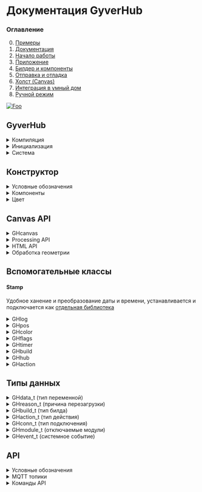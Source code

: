 # Документация GyverHub
### Оглавление
0. [Примеры](https://github.com/GyverLibs/GyverHub/tree/main/examples)
1. [Документация](https://github.com/GyverLibs/GyverHub/wiki)
2. [Начало работы](https://github.com/GyverLibs/GyverHub/wiki/2.-%D0%9D%D0%B0%D1%87%D0%B0%D0%BB%D0%BE-%D1%80%D0%B0%D0%B1%D0%BE%D1%82%D1%8B)
3. [Приложение](https://github.com/GyverLibs/GyverHub/wiki/3.-%D0%9F%D1%80%D0%B8%D0%BB%D0%BE%D0%B6%D0%B5%D0%BD%D0%B8%D0%B5)
4. [Билдер и компоненты](https://github.com/GyverLibs/GyverHub/wiki/4.-%D0%91%D0%B8%D0%BB%D0%B4%D0%B5%D1%80-%D0%B8-%D0%BA%D0%BE%D0%BC%D0%BF%D0%BE%D0%BD%D0%B5%D0%BD%D1%82%D1%8B)
5. [Отправка и отладка](https://github.com/GyverLibs/GyverHub/wiki/5.-%D0%9E%D1%82%D0%BF%D1%80%D0%B0%D0%B2%D0%BA%D0%B0-%D0%B8-%D0%BE%D1%82%D0%BB%D0%B0%D0%B4%D0%BA%D0%B0)
6. [Холст (Canvas)](https://github.com/GyverLibs/GyverHub/wiki/6.-%D0%A5%D0%BE%D0%BB%D1%81%D1%82-(Canvas))
7. [Интеграция в умный дом](https://github.com/GyverLibs/GyverHub/wiki/7.-%D0%98%D0%BD%D1%82%D0%B5%D0%B3%D1%80%D0%B0%D1%86%D0%B8%D1%8F-%D0%B2-%D1%83%D0%BC%D0%BD%D1%8B%D0%B9-%D0%B4%D0%BE%D0%BC)
8. [Ручной режим](https://github.com/GyverLibs/GyverHub/wiki/8.-%D0%A0%D1%83%D1%87%D0%BD%D0%BE%D0%B9-%D1%80%D0%B5%D0%B6%D0%B8%D0%BC)

[![Foo](https://img.shields.io/badge/ENGLISH-VERSION-blueviolet.svg?style=flat-square)](https://github-com.translate.goog/GyverLibs/GyverHub/wiki?_x_tr_sl=ru&_x_tr_tl=en)

## GyverHub
<details>
<summary>Компиляция</summary>

#### Платформа
Библиотека сама определяет, на какой платформе компилируется. Для ESP8266/ESP32 предусмотрен отдельный флаг `GH_ESP_BUILD` (библиотека сама его поднимает), включюащий сетевые возможности в компиляцию. Для создания кросс-платформенного кода можно "прятать" 
код для ESPxx внутри условной конструкции:

```cpp
#ifdef GH_ESP_BUILD
// этот код будет компилироваться только для esp
#endif
```

#### Дефайны настроек
```cpp
// Вводятся до подключения библиотеки
#define ATOMIC_FS_UPDATE  // OTA обновление GZIP файлом
#define GH_ASYNC          // использовать ASYNC библиотеки

// включить сайт в память программы (не нужно загружать файлы в память)
#define GH_INCLUDE_PORTAL

// полное отключение модулей из программы
#define GH_NO_PORTAL    // открытие сайта из памяти esp
#define GH_NO_WS        // WebSocket
#define GH_NO_MQTT      // MQTT
#define GH_NO_FS        // работа с файлами (включая ОТА!)
#define GH_NO_OTA       // ОТА файлом с приложения
#define GH_NO_OTA_URL   // ОТА по URL
```

</details>

<details>
<summary>Инициализация</summary>

Иконки Font Awesome v5 Solid, бесплатный пак:
- [Список иконок](https://fontawesome.com/v5/cheatsheet/free/solid)
- [Поиск иконок](https://fontawesome.com/v5/search?o=r&m=free&s=solid)

> Вставлять САМ СИМВОЛ в "строку", например `""` , `""` , `""`

```cpp
GyverHub;
GyverHub(char* prefix);                                         // + префикс сети
GyverHub(char* prefix, char* name);                             // + имя в списке устройств
GyverHub(char* prefix, char* name, char* icon);                 // + иконка в списке устройств
GyverHub(char* prefix, char* name, char* icon, uint32_t id);    // + вручную задать ID устройства
// примечание: id нужно обязательно задавать для отличных от ESP платформ (для esp генерируется автоматически)
// при задании id у esp он заменит сгенерированный библиотекой
```
</details>

<details>
<summary>Система</summary>

```cpp
// =================== CONFIG ==================
void config(char* nprefix, char* nname, char* nicon, uint32_t nid); // Аналог конструктора
void setVersion(char* v);   // установить версию прошивки для отображения в Info
void begin();               // запустить
void end();                 // остановить
bool tick();                // тикер, вызывать в loop

// ================== MODULES =================
// по умолчанию все модули включены
// модули, отвечающие за связь, нужно настраивать перед вызовом begin()!
void modules.set(uint16_t mods);    // включить модули
void modules.unset(uint16_t mods);  // выключить модули

// можно выбрать несколько модулей с разделителем | 
// modules.set(GH_MOD_DOWNLOAD | GH_MOD_UPLOAD | GH_MOD_INFO);
// modules.unset(GH_MOD_DOWNLOAD | GH_MOD_UPLOAD | GH_MOD_INFO);

bool modules.read(GHmodule_t mod);  // включен ли модуль
void modules.setAll();              // установить все
void modules.unsetAll();            // выключить все

// ==================== PIN ===================
void setPIN(uint32_t npin); // установить пин-код устройства (больше 1000, не может начинаться с 0)
uint32_t getPIN();          // прочитать пин-код

// =================== BUILD ==================
void onBuild(f);        // подключить сборщик интерфейса. Функция вида void f()
void refresh();         // обновить веб-интерфейс. Вызывать внутри обработчика build

// полные свойства
GHbuild getBuild();     // получить свойства текущего билда. Вызывать внутри обработчика build В САМОМ НАЧАЛЕ

// более простой доступ
bool buildRead();           // true - если билдер вызван для set или read операций
const GHaction& action();   // получить текущее действие для ручной обработки значений
// к результату можно применять name/nameString/value/valueInt/valueFloat/valueString

// ================== STATUS ==================
void onEvent(f);            // подключить обработчик изменения статуса. Функция вида void f(GHevent_t event, GHconn_t conn)
bool running();             // вернёт true, если система запущена
bool focused();             // true - интерфейс устройства сейчас открыт на сайте или в приложении
bool focused(GHconn_t c);   // проверить фокус по указанному типу связи

// подключить функцию-обработчик перезагрузки. Будет вызвана перед перезагрузкой. Функция вида void f(GHreason_t r)
// только для ESPxx
void onReboot(f);

// =================== CLI ===================
void onCLI(f);          // подключить обработчик входящих сообщений с веб-консоли. Функция вида void f(String& s)
void print(String s);   // отправить текст в веб-консоль
void print(String s, uint32_t color);    // + цвет

// ================= NOTIFY ==================
void sendPush(String text);                     // отправить пуш-уведомление

void sendAlert(String text);                    // показать всплывающее окно

void sendNotice(String text);                   // отправить всплывающее уведомление
void sendNotice(String text, uint32_t color);   // + цвет

// ================= UPDATE ==================
void sendUpdate(String name, String value);     // отправить update вручную с указанием значения

// отправить update по имени компонента (значение будет прочитано в build)
// имена можно передать списком через запятую
// нельзя вызывать внутри build
void sendUpdate(String name);

// ================= CANVAS =================
void sendCanvas(String name, GHcanvas& cv);       // отправить холст
void sendCanvasBegin(String name, GHcanvas& cv);  // начать отправку холста
void sendCanvasEnd(GHcanvas& cv);                        // закончить отправку холста

// ================== MQTT ==================
// настроить MQTT (только TCP)
void setupMQTT(char* host, uint16_t port);
void setupMQTT(char* host, uint16_t port, char* login, const char* pass);
void setupMQTT(char* host, uint16_t port, char* login, const char* pass, uint8_t qos, bool retained);

void setupMQTT(IPAddress ip, uint16_t port);
void setupMQTT(IPAddress ip, uint16_t port, char* login, const char* pass);
void setupMQTT(IPAddress ip, uint16_t port, char* login, const char* pass, uint8_t qos, bool retained);
// для игнорирования login/pass нужно установить 0

bool online();      // MQTT подключен

void turnOn();      // отправить MQTT LWT команду на включение
void turnOff();     // отправить MQTT LWT команду на выключение

void sendGetAuto(bool v);       // автоматически отправлять новое состояние на get-топик при изменении через set (умолч. false)
void sendGet(String name, String value);    // отправить имя-значение на get-топик (MQTT)

// отправить значение по имени компонента на get-топик (MQTT) (значение будет прочитано в build)
// имена можно передать списком через запятую
// нельзя вызывать внутри build
void sendGet(String name);

// ============== MANUAL BUILD ==============
void onManual(f);                                   // подключить обработчик запроса при ручном соединении. Функция вида void f(String& s, GHconn_t conn, bool broadcast)
void parse(char* url, GHconn_t conn);               // парсить команду вида PREFIX/ID/HUB_ID/CMD/NAME=VALUE, указать тип подключения
void parse(char* url, char* var, GHconn_t conn);    // парсить команду вида PREFIX/ID/HUB_ID/CMD/NAME, value отдельно, указать тип подключения

// установить размер буфера строки для сборки интерфейса в режиме MANUAL
// 0 - интерфейс будет собран и отправлен цельной строкой, иначе пакет будет отправляться частями размером с буфер
void setBufferSize(uint16_t size);
```
</details>

## Конструктор
<details>
<summary>Условные обозначения</summary>

- `String` - для краткости под этим типом подразумевается `String`. По умолчанию может иметь значение пустой строки - `""`
    - `func("текст в кавычках");`  - строки const char*
    - `func(F("строка в flash"));` - строки, сохранённые в Flash памяти через F() - `F("строка")`
    - `String s; func(s);`         - String строки, объявленные выше
    - `func(String(123) + 456);`   - String строки, объявленные внутри (не рекомендуется)
- `FSTR` - для краткости под этим типом подразумевается `const __FlashStringHelper*` - строки, сохранённые в Flash памяти. Вызов: `func(F("F-строка"));`. Так как это указатель, по умолчанию может иметь значение `0` или `nullptr`
- `ИМЯ` - уникальное имя компонента. Строка в любом виде (оптимальнее всего - `F("строка")`)
- `НАЗВАНИЕ` - название блока (подпись). Строка в любом виде (оптимальнее всего - `F("строка")`). Чтобы полностью убрать название, нужно передать константу `GH_NO_LABEL`
- `ЦВЕТ` - цвет компонента типа `uint32_t` или `GHcolor`. Можно передать цвет из стандартного списка цветов `GH_RED`, `GH_BLUE`... (см. ниже)
- `void* var` - переменная *любого типа*, переданная в функцию по адресу. Компоненты сами изменяют значения переменных при действиях с приложения. Если автоматическое изменение не нужно - передай `0` вместо адреса
- `ТИП` - тип "подключенной" в предыдущем аргументе переменной. Смотри типы `GHdata_t` ниже. Если переменная не передана (передан `0`), тип можно указать `GH_NULL`

> Разница между функциями с `FSTR` и `String` - использование F-строк в функции компонента приводит к вызову более оптимального с точки зрения использования оперативной памяти варианта функции компонента
</details>

<details>
<summary>Компоненты</summary>

```cpp
// ========================== ВИДЖЕТ ==========================
void BeginWidgets();            // начать строку виджетов
void BeginWidgets(int высота);  // + указать минимальную высоту в px
void EndWidgets();              // завершить строку виджетов
void WidgetSize(int ширина);    // ширина следующего виджета

// ======================== ОФОРМЛЕНИЕ ========================
void Space();                   // пустое место (в режиме виджетов - пустой виджет)
void Space(int высота);         // + настройка высоты в px

void Title(FSTR label);         // заголовок
void Title(String label);       // заголовок

// ===================== ПАССИВНЫЙ ТЕКСТ ======================
// крупный цветной текст
void Label(ИМЯ, String текст, НАЗВАНИЕ, ЦВЕТ, int размер);
void Label(FSTR name, String value = "", FSTR label = 0, uint32_t color = GH_DEFAULT, int size = 40);
void Label(String name, String value = "", String label = "", uint32_t color = GH_DEFAULT, int size = 40);

// дисплей. Для переноса строк используй символ '\n'
void Display(ИМЯ, String текст, НАЗВАНИЕ, ЦВЕТ, int строк, int размер);
void Display(FSTR name, FSTR value = 0, FSTR label = 0, uint32_t color = GH_DEFAULT, int rows = 2, int size = 40);
void Display(String name, String value = "", String label = "", uint32_t color = GH_DEFAULT, int rows = 2, int size = 40);

// блок для HTML кода
void HTML(ИМЯ, String текст, НАЗВАНИЕ);
void HTML(FSTR name, FSTR value = 0, FSTR label = 0);
void HTML(String name, String value = "", String label = "");

// ========================== SCRIPT ===========================
// JavaScript код, будет исполнен в eval()
void JS(FSTR value = 0);
void JS(String value = "");

// ============================ LOG =============================
// вывод лога
void Log(ИМЯ, GHlog* log, НАЗВАНИЕ);
void Log(FSTR name, GHlog* log, FSTR label = 0);
void Log(String name, GHlog* log, String label = "");

// ========================= ИНДИКАЦИЯ ==========================
// светодиод
void LED(ИМЯ, bool value, НАЗВАНИЕ, String иконка);
void LED(FSTR name, bool value = 0, FSTR label = 0, FSTR icon = 0);
void LED(String name, bool value = 0, String label = "", String icon = "");

// индикаторная шкала
// здесь текст - будет выведен после значения (например "°C")
void Gauge(ИМЯ, float value, String текст, НАЗВАНИЕ, минимум, максимум, шаг, ЦВЕТ);
void Gauge(FSTR name, float value = 0, FSTR text = 0, FSTR label = 0, float minv = 0, float maxv = 100, float step = 1, uint32_t color = GH_DEFAULT);
void Gauge(String name, float value = 0, String text = "", String label = "", float minv = 0, float maxv = 100, float step = 1, uint32_t color = GH_DEFAULT);

// ======================== ВКЛАДКИ ==========================
// вкладки, передать список пунктов через запятую
bool Tabs(ИМЯ, uint8_t* var, String список, НАЗВАНИЕ);
bool Tabs(FSTR name, uint8_t* var, FSTR text, FSTR label = 0);
bool Tabs(String name, uint8_t* var, String text, String label = "");

// ========================== МЕНЮ ============================
// выпадающее меню устройства, передать список пунктов через запятую
// номер текущего пункта хранится в переменной menu - член класса GyverHub
bool Menu(String список);

// ========================== КНОПКИ ==========================
// кнопка с текстом
bool Button(ИМЯ, bool* var, НАЗВАНИЕ, ЦВЕТ, int размер_текста);
bool Button(FSTR name, bool* var = 0, FSTR label = 0, uint32_t color = GH_DEFAULT, int size = 22);
bool Button(String name, bool* var = 0, String label = "", uint32_t color = GH_DEFAULT, int size = 22);

// кнопка с иконкой
bool ButtonIcon(ИМЯ, bool* var, НАЗВАНИЕ, ЦВЕТ, int размер_текста);
bool ButtonIcon(FSTR name, bool* var = 0, FSTR label = 0, uint32_t color = GH_DEFAULT, int size = 50);
bool ButtonIcon(String name, bool* var = 0, String label = "", uint32_t color = GH_DEFAULT, int size = 50);

// =========================== ВВОД ===========================
// ввод любых данных
bool Input(ИМЯ, void* var, ТИП, НАЗВАНИЕ, int макс_символов, ЦВЕТ);
bool Input(FSTR name, void* var = 0, GHdata_t type = GH_NULL, FSTR label = 0, int maxv = 0, uint32_t color = GH_DEFAULT);
bool Input(String name, void* var = 0, GHdata_t type = GH_NULL, String label = "", int maxv = 0, uint32_t color = GH_DEFAULT);

// пароль
bool Pass(ИМЯ, void* var, ТИП, НАЗВАНИЕ, int макс_символов, ЦВЕТ);
bool Pass(FSTR name, void* var = 0, GHdata_t type = GH_NULL, FSTR label = 0, int maxv = 0, uint32_t color = GH_DEFAULT);
bool Pass(String name, void* var = 0, GHdata_t type = GH_NULL, String label = "", int maxv = 0, uint32_t color = GH_DEFAULT);

// слайдер
bool Slider(ИМЯ, void* var, ТИП, НАЗВАНИЕ, минимум, максимум, шаг, ЦВЕТ);
bool Slider(FSTR name, void* var = 0, GHdata_t type = GH_NULL, FSTR label = 0, float minv = 0, float maxv = 100, float step = 1, uint32_t color = GH_DEFAULT);
bool Slider(String name, void* var = 0, GHdata_t type = GH_NULL, String label = "", float minv = 0, float maxv = 100, float step = 1, uint32_t color = GH_DEFAULT);

// спиннер
bool Spinner(ИМЯ, void* var, ТИП, НАЗВАНИЕ, минимум, максимум, шаг, ЦВЕТ);
bool Spinner(FSTR name, void* var = 0, GHdata_t type = GH_NULL, FSTR label = 0, float minv = 0, float maxv = 100, float step = 1, uint32_t color = GH_DEFAULT);
bool Spinner(String name, void* var = 0, GHdata_t type = GH_NULL, String label = "", float minv = 0, float maxv = 100, float step = 1, uint32_t color = GH_DEFAULT);

// джойстик
bool Joystick(ИМЯ, GHpos* pos, bool авто_центр, bool экспонента, НАЗВАНИЕ, ЦВЕТ);
bool Joystick(FSTR name, GHpos* pos, bool autoc = 1, bool exp = 0, FSTR label = 0, uint32_t color = GH_DEFAULT);
bool Joystick(String name, GHpos* pos, bool autoc = 1, bool exp = 0, String label = "", uint32_t color = GH_DEFAULT);

// всплывающее окно ввода
// для активации отправь sendUpdate() с именем и пустой строкой или новым текстом для окна
bool Prompt(FSTR name, void* var, ТИП, НАЗВАНИЕ);
bool Prompt(FSTR name, void* var = 0, GHdata_t type = GH_NULL, FSTR label = 0);
bool Prompt(String name, void* var = 0, GHdata_t type = GH_NULL, String label = "");

// ======================== ВЫКЛЮЧАТЕЛИ ========================
// выключатель
bool Switch(ИМЯ, bool* var, НАЗВАНИЕ, ЦВЕТ);
bool Switch(FSTR name, bool* var = 0, FSTR label = 0, uint32_t color = GH_DEFAULT);
bool Switch(String name, bool* var = 0, String label = "", uint32_t color = GH_DEFAULT);

// выключатель-иконка
bool SwitchIcon(ИМЯ, bool* var, НАЗВАНИЕ, String текст, ЦВЕТ);
bool SwitchIcon(FSTR name, bool* var = 0, FSTR label = 0, FSTR text = 0, uint32_t color = GH_DEFAULT);
bool SwitchIcon(String name, bool* var = 0, String label = "", String text = "", uint32_t color = GH_DEFAULT);

// выключатель-текст
bool SwitchText(ИМЯ, bool* var, НАЗВАНИЕ, String текст, ЦВЕТ);
bool SwitchText(FSTR name, bool* var = 0, FSTR label = 0, FSTR text = 0, uint32_t color = GH_DEFAULT);
bool SwitchText(String name, bool* var = 0, String label = "", String text = "", uint32_t color = GH_DEFAULT);

// всплывающее окно с кнопками ОК и ОТМЕНА
// для активации отправь sendUpdate() с именем и пустой строкой или новым текстом для окна
bool Confirm(ИМЯ, bool* var, НАЗВАНИЕ);
bool Confirm(FSTR name, bool* var = 0, FSTR label = 0);
bool Confirm(String name, bool* var = 0, String label = "");

// =========================== ВРЕМЯ ===========================
// подключается переменная, хранящая unix-время
// ввод даты
bool Date(ИМЯ, uint32_t* var, НАЗВАНИЕ, ЦВЕТ);
bool Date(FSTR name, uint32_t* var, FSTR label = 0, uint32_t color = GH_DEFAULT);
bool Date(String name, uint32_t* var, String label = "", uint32_t color = GH_DEFAULT);

// ввод времени
bool Time(ИМЯ, uint32_t* var, НАЗВАНИЕ, ЦВЕТ);
bool Time(FSTR name, uint32_t* var, FSTR label = 0, uint32_t color = GH_DEFAULT);
bool Time(String name, uint32_t* vavarlue, String label = "", uint32_t color = GH_DEFAULT);

// ввод даты и времени
bool DateTime(ИМЯ, uint32_t* var, НАЗВАНИЕ, ЦВЕТ);
bool DateTime(FSTR name, uint32_t* var, FSTR label = 0, uint32_t color = GH_DEFAULT);
bool DateTime(String name, uint32_t* var, String label = "", uint32_t color = GH_DEFAULT);

// =========================== ВЫБОР ===========================
// выбор, передать список пунктов через запятую
bool Select(ИМЯ, uint8_t* var, String список, НАЗВАНИЕ, ЦВЕТ);
bool Select(FSTR name, uint8_t* var, FSTR text, FSTR label = 0, uint32_t color = GH_DEFAULT);
bool Select(String name, uint8_t* var, String text, String label = "", uint32_t color = GH_DEFAULT);

// флаги, передать список пунктов через запятую
bool Flags(ИМЯ, GHflags* var, String текст, НАЗВАНИЕ, ЦВЕТ);
bool Flags(FSTR name, GHflags* var = 0, FSTR text = 0, FSTR label = 0, uint32_t color = GH_DEFAULT);
bool Flags(String name, GHflags* var = 0, String text = "", String label = "", uint32_t color = GH_DEFAULT);

// цвет
bool Color(ИМЯ, GHcolor* var, НАЗВАНИЕ);
bool Color(FSTR name, GHcolor* var = 0, FSTR label = 0);
bool Color(String name, GHcolor* var = 0, String label = "");

// ========================== CANVAS ===========================
// размеры холста по умолч. 400x300px
// пустой холст
bool Canvas(ИМЯ, ШИРИНА, ВЫСОТА, GHcanvas* cv, GHpos* pos, НАЗВАНИЕ);
bool Canvas(FSTR name, int width = 400, int height = 300, GHcanvas* cv = 0, GHpos* pos = 0, FSTR label = 0);
bool Canvas(String name, int width = 400, int height = 300, GHcanvas* cv = 0, GHpos* pos = 0, String label = "");

// начать холст с рисунком
bool BeginCanvas(ИМЯ, ШИРИНА, ВЫСОТА, GHcanvas* cv, GHpos* pos, НАЗВАНИЕ);
bool BeginCanvas(FSTR name, int width = 400, int height = 300, GHcanvas* cv = 0, GHpos* pos = 0, FSTR label = 0);
bool BeginCanvas(String name, int width = 400, int height = 300, GHcanvas* cv = 0, GHpos* pos = 0, String label = "");

// закончить холст с рисунком
void EndCanvas();

// =========================== DUMMY ===========================
// пустой компонент, не отображается в интерфейсе
// может быть опрошен и установлен через MQTT и прямые запросы API
bool Dummy(ИМЯ, void* var, ТИП);
bool Dummy(FSTR name, void* var = 0, GHdata_t type = GH_NULL);
bool Dummy(String name, void* var = 0, GHdata_t type = GH_NULL);
```
</details>

<details>
<summary>Цвет</summary>

```cpp
GH_RED      // 0xcb2839
GH_ORANGE   // 0xd55f30
GH_YELLOW   // 0xd69d27
GH_GREEN    // 0x37A93C
GH_MINT     // 0x25b18f
GH_AQUA     // 0x2ba1cd
GH_BLUE     // 0x297bcd
GH_VIOLET   // 0x825ae7
GH_PINK     // 0xc8589a
```
</details>

## Canvas API
<details>
<summary>GHcanvas</summary>

```cpp
void extBuffer(String* sptr);   // подключить внешний буфер
void clearBuffer();             // очистить буфер (внутренний)
void custom(String s);          // добавить строку кода на js
```
</details>

<details>
<summary>Processing API</summary>

https://processing.org/reference/
```cpp
// =============== BACKGROUND ===============
void clear();                           // очистить полотно
void background();                      // залить полотно установленным в fill() цветом
void background(uint32_t hex);          // залить полотно указанным цветом
void background(uint32_t hex, a);       // залить полотно указанным цветом + прозрачность 0-255

// ================== FILL ==================
void noFill();                          // отключить заливку (по умолч. вкл)
void fill(uint32_t hex);                // выбрать цвет заливки
void fill(uint32_t hex, uint8_t a);     // выбрать цвет заливки + прозрачность 0-255

// ================= STROKE =================
void noStroke();                        // отключить обводку (по умолч. вкл)
void stroke(uint32_t hex);              // выбрать цвет обводки
void stroke(uint32_t hex, uint8_t a);   // выбрать цвет обводки + прозрачность 0-255
void strokeWeight(int v);               // толщина обводки, px

// соединение линий: CV_MITER (умолч), CV_BEVEL, CV_ROUND
// https://processing.org/reference/strokeJoin_.html
void strokeJoin(v);

// края линий: CV_PROJECT (умолч), CV_ROUND, CV_SQUARE
// https://processing.org/reference/strokeCap_.html
void strokeCap(v);

// =============== PRIMITIVES ===============
void point(int x, int y);               // точка
void circle(int x, int y, int r);       // окружность (x, y, радиус), px
void line(int x1, int y1, int x2, int y2);  // линия (координаты начала и конца)
void square(int x, int y, int w);       // квадрат
void rect(int x, int y, int w, int h);  // прямоугольник
void triangle(int x1, int y1, int x2, int y2, int x3, int y3);  // треугольник (координаты углов)
void quadrangle(int x1, int y1, int x2, int y2, int x3, int y3, int x4, int y4);    // четырёхугольник (координаты углов)

// режим окружности: CV_CENTER (умолч), CV_CORNER
// https://processing.org/reference/ellipseMode_.html
void ellipseMode(mode);

// режим прямоугольника: CV_CORNER (умолч), CV_CORNERS, CV_CENTER, CV_RADIUS
// https://processing.org/reference/rectMode_.html
void rectMode(mode);

// ================== TEXT ==================
void text(String text, int x, int y, int w = 0); // вывести текст, опционально макс длина
void textFont(const char* name);    // шрифт
void textSize(int size);            // размер шрифта, px

// выравнивание текста
// h: CV_LEFT, CV_CENTER, CV_RIGHT
// v: TXT_TOP, TXT_BOTTOM, TXT_CENTER, TXT_BASELINE
// https://processing.org/reference/textAlign_.html
void textAlign(h, v);

// ================= SYSTEM =================
void push();    // сохранить конфигурацию полотна
void pop();     // восстановить конфигурацию полотна
```
</details>

<details>
<summary>HTML API</summary>

https://www.w3schools.com/tags/ref_canvas.asp

```cpp
void fillStyle(uint32_t hex);               // цвет заполнения
void fillStyle(uint32_t hex, uint8_t a);    // цвет заполнения

void strokeStyle(uint32_t hex);             // цвет обводки
void strokeStyle(uint32_t hex, uint8_t a);  // цвет обводки

void shadowColor(uint32_t hex);             // цвет тени
void shadowColor(uint32_t hex, uint8_t a);  // цвет тени

void shadowBlur(int v);         // размытость тени, px
void shadowOffsetX(int v);      // отступ тени, px
void shadowOffsetY(int v);      // отступ тени, px

// края линий: CV_BUTT (умолч), CV_ROUND, CV_SQUARE
// https://www.w3schools.com/tags/canvas_linecap.asp
void lineCap(v);

// соединение линий: CV_MITER (умолч), CV_BEVEL, CV_ROUND
// https://www.w3schools.com/tags/canvas_linejoin.asp
void lineJoin(v);

// ширина линий, px
void lineWidth(int v);

// длина соединения CV_MITER, px
// https://www.w3schools.com/tags/canvas_miterlimit.asp
void miterLimit(int v);

// шрифт: "30px Arial"
// https://www.w3schools.com/tags/canvas_font.asp
void font(String v);

// выравнивание текста: CV_START (умолч), CV_END, CV_CENTER, CV_LEFT, CV_RIGHT
// https://www.w3schools.com/tags/canvas_textalign.asp
void textAlign(v);

// позиция текста: CV_ALPHABETIC (умолч), CV_TOP, CV_HANGING, CV_MIDDLE, CV_IDEOGRAPHIC, CV_BOTTOM
// https://www.w3schools.com/tags/canvas_textbaseline.asp
void textBaseline(v);

// прозрачность рисовки, 0.0-1.0
void globalAlpha(float v);

// тип наложения графики: CV_SRC_OVER (умолч), CV_SRC_ATOP, CV_SRC_IN, CV_SRC_OUT, CV_DST_OVER, CV_DST_ATOP, CV_DST_IN, CV_DST_OUT, CV_LIGHTER, CV_COPY, CV_XOR
// https://www.w3schools.com/tags/canvas_globalcompositeoperation.asp
void globalCompositeOperation(v);

void drawRect(int x, int y, int w, int h);      // прямоугольник (в HTML API это rect)
void fillRect(int x, int y, int w, int h);      // закрашенный прямоугольник
void strokeRect(int x, int y, int w, int h);    // обведённый прямоугольник
void clearRect(int x, int y, int w, int h);     // очистить область
void fill();                                    // залить
void stroke();                                  // обвести
void beginPath();                               // начать путь
void moveTo(int x, int y);                      // переместить курсор
void closePath();                               // завершить путь (провести линию на начало)
void lineTo(int x, int y);                      // нарисовать линию от курсора

// ограничить область рисования
// https://www.w3schools.com/tags/canvas_clip.asp
void clip();

// провести кривую
// https://www.w3schools.com/tags/canvas_quadraticcurveto.asp
void quadraticCurveTo(int cpx, int cpy, int x, int y);

// провести кривую Безье
// https://www.w3schools.com/tags/canvas_beziercurveto.asp
void bezierCurveTo(int cp1x, int cp1y, int cp2x, int cp2y, int x, int y);

// провести дугу
// https://www.w3schools.com/tags/canvas_arc.asp
void arc(int x, int y, int r, int sa = 0, int ea = 360, bool ccw = 0);

// скруглить
// https://www.w3schools.com/tags/canvas_arcto.asp
void arcTo(int x1, int y1, int x2, int y2, int r);

// масштабировать область рисования
// https://www.w3schools.com/tags/canvas_scale.asp
void scale(int sw, int sh);

// вращать область рисования
// https://www.w3schools.com/tags/canvas_rotate.asp
void rotate(int v);

// перемещать область рисования
// https://www.w3schools.com/tags/canvas_translate.asp
void translate(int x, int y);

// вывести закрашенный текст, опционально макс. длина
void fillText(String text, int x, int y, int w = 0);

// вывести обведённый текст, опционально макс. длина
void strokeText(String text, int x, int y, int w = 0);

// вывести картинку
// https://www.w3schools.com/tags/canvas_drawimage.asp
void drawImage(String img, int x, int y);
void drawImage(String img, int x, int y, int w, int h);
void drawImage(String img, int sx, int sy, int sw, int sh, int x, int y, int w, int h);

// сохранить конфигурацию полотна
// https://developer.mozilla.org/en-US/docs/Web/API/CanvasRenderingContext2D/save
void save();

// восстановить конфигурацию полотна
// https://developer.mozilla.org/en-US/docs/Web/API/CanvasRenderingContext2D/restore
void restore();
```
</details>

<details>
<summary>Обработка геометрии</summary>

```cpp
// расстояние между двумя точками
int16_t GHdist(int16_t x0, int16_t y0, int16_t x1, int16_t y1);

// точка xy лежит внутри прямоугольника (координаты угла и размеры)
bool GHinRect(int16_t x, int16_t y, int16_t rx, int16_t ry, int16_t w, int16_t h);

// точка xy лежит внутри окружности (координаты центра и радиус)
bool GHinCircle(int16_t x, int16_t y, int16_t cx, int16_t cy, int16_t r);
```
</details>

## Вспомогательные классы
#### Stamp
Удобное ханение и преобразование даты и времени, устанавливается и подключается как [отдельная библиотека](https://github.com/GyverLibs/Stamp)

<details>
<summary>GHlog</summary>

"Printable" текстовый буфер для ведения оффлайн логов
```cpp
// в лог можно делать print()/println()
void begin(int n = 64);     // начать и указать размер буфера
void end();                 // остановить
void read(String* s);       // прочитать в строку
String read();              // прочитать строкой
void clear();               // очистить
bool available();           // есть данные
bool state();               // запущен
int length();               // длина
```
</details>

<details>
<summary>GHpos</summary>

Хранение позиции для обработки джойстика и холста
```cpp
// конструктор
GHpos(int16_t x, int16_t y);

// координаты
int16_t x;
int16_t y;

// индикатор того, что координаты изменились
// автоматически сбросится в false
bool changed();

// вспомогательные функции для холста
// расстояние до точки
int16_t dist(int16_t x1, int16_t y1);

// точка лежит внутри прямоугольника
bool inRect(int16_t rx, int16_t ry, int16_t w, int16_t h);

// точка лежит внутри окружности
bool inCircle(int16_t cx, int16_t cy, int16_t r);
```
</details>

<details>
<summary>GHcolor</summary>

Хранение и преобразование цвета
```cpp
// содержит 3 компонента цвета
uint8_t r;
uint8_t g;
uint8_t b;

// конструктор
GHcolor(uint32_t col);
GHcolor(uint8_t nr, uint8_t ng, uint8_t nb);

// установить
void setRGB(uint8_t nr, uint8_t ng, uint8_t nb);
void setHEX(uint32_t hex);

// преобразовать в 24-бит цвет
uint32_t getHEX();
```
</details>

<details>
<summary>GHflags</summary>

Хранение однобитных флагов, максимум 16 штук
```cpp
uint16_t flags;

GHflags(uint16_t nflags);

// установить флаг под номером idx в значение val
void set(uint8_t idx, uint8_t val);

// получить значение флага под номером idx
uint8_t get(uint8_t idx);

// вывести строкой вида 010101010
String toString();
```
</details>

<details>
<summary>GHtimer</summary>

Простенький периодический таймер на millis()
```cpp
// конструктор
GHtimer();      // без запуска

// сразу запустить
GHtimer(uint32_t ms = 0, uint8_t seconds = 0, uint8_t minutes = 0, uint8_t hours = 0, uint8_t days = 0);

// запуск
void start();
void start(uint32_t ms);
void start(uint32_t ms, uint8_t seconds);
void start(uint32_t ms, uint8_t seconds, uint8_t minutes);
void start(uint32_t ms, uint8_t seconds, uint8_t minutes, uint8_t hours);
void start(uint32_t ms, uint8_t seconds, uint8_t minutes, uint8_t hours, uint8_t days);

void stop();    // остановить
bool ready();   // таймер сработал
```
</details>

<details>
<summary>GHbuild</summary>

Информация о билде
```cpp
GHbuild_t type;     // тип билда
GHhub hub;          // данные клиента
GHaction action;    // действие
```
</details>

<details>
<summary>GHhub</summary>

Информация о клиенте
```cpp
GHconn_t conn;      // тип соединения
char id[9];         // id клиента
```
</details>

<details>
<summary>GHaction</summary>

Информация о действии
```cpp
GHaction_t type;        // тип действия 

const char* name;       // имя компонента
String nameString();    // имя как String

const char* value;      // значение компонента
String valueString();   // значение как String
int32_t valueInt();     // значение как int (32 бит)
float valueFloat();     // значение как float
```
</details>

## Типы данных
<details>
<summary>GHdata_t (тип переменной)</summary>

```cpp
GH_NULL     // нет

GH_STR      // String
GH_CSTR     // char[]

GH_BOOL     // bool
GH_INT8     // int8_t
GH_UINT8    // uint8_t
GH_INT16    // int16_t
GH_UINT16   // uint16_t
GH_INT32    // int32_t
GH_UINT32   // uint32_t

GH_FLOAT    // float
GH_DOUBLE   // double
```
</details>

<details>
<summary>GHreason_t (причина перезагрузки)</summary>

```cpp
GH_REB_NONE         // нет
GH_REB_BUTTON       // по кнопке с сайта
GH_REB_OTA          // после ОТА обновления
GH_REB_OTA_URL      // после OTA обновления по URL
```

Для чтения как текст (`FlashStringHelper`) можно использовать функцию:
```cpp
FSTR GHreadReason(GHreason_t n);
```
</details>

<details>
<summary>GHbuild_t (тип билда)</summary>

```cpp
GH_BUILD_NONE       // нет
GH_BUILD_ACTION     // действие GHaction_t
GH_BUILD_COUNT      // измерение размера пакета
GH_BUILD_READ       // чтение значения по имени (get, update)
GH_BUILD_UI         // сборка интерфейса для отправки
GH_BUILD_TG         // сборка для Telegram
```

Для чтения как текст (`FlashStringHelper`) можно использовать функцию:
```cpp
FSTR GHreadBuild(GHbuild_t n);
```
</details>

<details>
<summary>GHaction_t (тип действия)</summary>

```cpp
GH_ACTION_NONE      // нет
GH_ACTION_SET       // установка значения
GH_ACTION_PRESS     // кнопка нажата
GH_ACTION_RELEASE   // кнопка отпущена
```

Для чтения как текст (`FlashStringHelper`) можно использовать функцию:
```cpp
FSTR GHreadAction(GHaction_t n);
```
</details>

<details>
<summary>GHconn_t (тип подключения)</summary>

```cpp
GH_SERIAL   // Serial
GH_BT       // Bluetooth
GH_WS       // WebSocket
GH_MQTT     // MQTT
GH_SYSTEM   // системное событие
```

Для чтения как текст (`FlashStringHelper`) можно использовать функцию:
```cpp
FSTR GHreadConn(GHconn_t n);
```
</details>

<details>
<summary>GHmodule_t (отключаемые модули)</summary>

```cpp
GH_MOD_INFO     // разрешить вкладку инфо
GH_MOD_FSBR     // разрешить вкладку менеджера файлов
GH_MOD_FORMAT   // разрешить форматирование FS
GH_MOD_DOWNLOAD // разрешить скачивание
GH_MOD_UPLOAD   // разрешить загрузку
GH_MOD_OTA      // разрешить ОТА
GH_MOD_OTA_URL  // разрешить ОТА по URL
GH_MOD_REBOOT   // разрешить перезагрузку из инфо
GH_MOD_SET      // разрешить установку значений
GH_MOD_CLICK    // разрешить клики
GH_MOD_READ     // разрешить чтение
GH_MOD_DELETE   // разрешить удаление файлов
GH_MOD_RENAME   // разрешить переименование файлов
```
</details>

<details>
<summary>GHevent_t (системное событие)</summary>

```cpp
GH_IDLE
GH_START
GH_STOP

GH_CONNECTING
GH_CONNECTED
GH_DISCONNECTED
GH_ERROR

GH_UNKNOWN
GH_DISCOVER_ALL
GH_DISCOVER
GH_FOCUS
GH_UNFOCUS

GH_SET
GH_CLICK
GH_CLI
GH_PING

GH_READ_HOOK
GH_SET_HOOK
GH_INFO
GH_REBOOT
GH_FSBR
GH_FORMAT
GH_DELETE
GH_RENAME

GH_DOWNLOAD
GH_DOWNLOAD_CHUNK
GH_DOWNLOAD_ERROR
GH_DOWNLOAD_ABORTED
GH_DOWNLOAD_FINISH

GH_UPLOAD
GH_UPLOAD_CHUNK
GH_UPLOAD_ERROR
GH_UPLOAD_ABORTED
GH_UPLOAD_FINISH

GH_OTA
GH_OTA_CHUNK
GH_OTA_ERROR
GH_OTA_ABORTED
GH_OTA_FINISH

GH_OTA_URL
```

Для чтения как текст (`FlashStringHelper`) можно использовать функцию:
```cpp
FSTR GHreadEvent(GHevent_t n);
```
</details>


## API

<details>
<summary>Условные обозначения</summary>

| Имя      | Значение                |
|:---------|:------------------------|
| `PREFIX` | префикс сети            |
| `HUB_ID` | ID клиента (8 символов) |
| `ID`     | ID устройства           |
| `CMD`    | команда                 |
| `NAME`   | имя команды             |
| `VALUE`  | значение                |

</details>

<details>
<summary>MQTT топики</summary>

#### Для подписки
| topic                     | value                     | Описание        |
|:--------------------------|:--------------------------|:----------------|
| `PREFIX/hub/ID/get/NAME`  | `VALUE`                   | get-топик       |
| `PREFIX/hub/ID/status`    | `'online'`<br>`'offline'` | Статус топик    |

#### Для отправки
| topic                        | value   | Описание                |
|:-----------------------------|:--------|:------------------------|
| `PREFIX/ID/read/NAME`        |         | Прочиать (в get-топик)  |
| `PREFIX/ID/set/NAME`         | `VALUE` | Установить              |

</details>

<details>
<summary>Команды API</summary>

### MQTT
#### Для подписки

| topic                 | Описание          |
|:----------------------|:------------------|
| `PREFIX/hub`          | Broadcast ответы  |
| `PREFIX/hub/HUB_ID/#` | Ответы клиенту    |
| `PREFIX/hub/ID/get/#` | get топик         |

#### Для отправки

| topic                       | value    | Ответ        | Описание               |
|:----------------------------|:---------|:-------------|:-----------------------|
| `PREFIX`                    | `HUB_ID` | `{discover}` | discover all           |
| `PREFIX/ID`                 | `HUB_ID` | `{discover}` | discover               |
| `PREFIX/ID/HUB_ID/CMD`      |          | `{...}`      | command                |
| `PREFIX/ID/HUB_ID/CMD/NAME` |          | `{...}`      | command + name         |
| `PREFIX/ID/HUB_ID/CMD/NAME` | `VALUE`  | `{...}`      | command + name + value |

### HTTP hook
Для использования WS обнаружения через HTTP hook устройство должно ответить на HTTP запрос `/hub_discover_all` на 80 порту ответом `OK`.

### URL

| URL                               | Ответ        | Описание               |
|:----------------------------------|:-------------|:-----------------------|
| `PREFIX`                          | `{discover}` | discover all           |
| `PREFIX/ID`                       | `{discover}` | discover               |
| `PREFIX/ID/HUB_ID/CMD`            | `...`        | command                |
| `PREFIX/ID/HUB_ID/CMD/NAME`       | `...`        | command + name         |
| `PREFIX/ID/HUB_ID/CMD/NAME=VALUE` | `...`        | command + name + value |

### Команды

| CMD           | Ответ                                 | Описание          |
|:--------------|:--------------------------------------|:------------------|
| `focus`       | `{ui}`                                | Запрос интерфейса |
| `ping`        | `{OK}`                                | Пинг              |
| `unfocus`     |                                       | Закрыть           |
| `info`        | `{info}`<br>`{ERR}`                   | Вкладка инфо      |
| `fsbr`        | `{fsbr}`<br>`{ERR}`<br>`{fs_error}`   | Вкладка файлов    |
| `format`      | `{OK}`<br>`{ERR}`                     | Форматировать FS  |
| `reboot`      | `{OK}`<br>`{ERR}`                     | Перезагрузить     |
| `fetch_chunk` | `{fetch_next_chunk}`<br>`{fetch_err}` | Скачивание        |


| CMD            | NAME                 | VALUE                  | Ответ                                | Описание                       |
|:---------------|:---------------------|:-----------------------|:-------------------------------------|:-------------------------------|
| `set`          | имя компонента       | значение компонента    | `{ui}`<br>`{OK}`                     | Установка значения             |
| `click`        | имя компонента       | `1` нажат, `2` отпущен | `{ui}`<br>`{OK}`                     | Клик                           |
| `cli`          | `'cli'`              | текст                  | `{OK}`                               | Отправка текста из консоли     |
| `delete`       | путь файла           |                        | `{fsbr}`<br>`{ERR}`                  | Удалить файл                   |
| `rename`       | путь файла           | новый путь файла       | `{fsbr}`<br>`{ERR}`                  | Переименовать/переместить файл |
| `fetch`        | путь файла           |                        | `{fetch_start}`<br>`{fetch_err}`     | Скачать файл                   |
| `upload`       | путь файла           |                        | `{upload_start}`<br>`{upload_err}`   | Начать загрузку файла          |
| `upload_chunk` | `'next'`<br>`'last'` | данные                 | `{upload_next_chunk}`<br>`{upload_end}`<br>`{upload_err}`    | Загрузка файла                 |
| `ota`          | `'flash'`<br>`'fs'`  |                        | `{ota_start}`<br>`{ota_err}`         | Начать OTA обновление          |
| `ota_chunk`    | `'next'`<br>`'last'` | данные                 | `{ota_next_chunk}`<br>`{ota_end}`<br>`{ota_err}`             | OTA обновление                 |
| `ota_url`      | `'flash'`<br>`'fs'`  | ссылка                 | `{OK}`<br>`{ERR}`                    | Начать OTA обновление из URL   |

Пакеты, отправляемые по инициативе устройства
- `{print}` - печать в консоль
- `{update}` - пакет обновлений
- `{push}` - уведомление

</details>